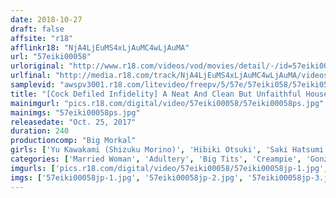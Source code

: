 ```yaml
---
date: 2018-10-27
draft: false
affsite: "r18"
afflinkr18: "NjA4LjEuMS4xLjAuMC4wLjAuMA"
url: "57eiki00058"
urloriginal: "http://www.r18.com/videos/vod/movies/detail/-/id=57eiki00058"
urlfinal: "http://media.r18.com/track/NjA4LjEuMS4xLjAuMC4wLjAuMA/videos/vod/movies/detail/-/id=57eiki00058"
samplevid: "awspv3001.r18.com/litevideo/freepv/5/57e/57eiki058/57eiki058_dmb_w.mp4"
title: "[Cock Defiled Infidelity] A Neat And Clean But Unfaithful Housewife Is Having Lovey Dovey Creampie Sex With A Dirty Old Man! 4 Hours/9 Ladies"
mainimgurl: "pics.r18.com/digital/video/57eiki00058/57eiki00058ps.jpg"
mainimgs: "57eiki00058ps.jpg"
releasedate: "Oct. 25, 2017"
duration: 240
productioncomp: "Big Morkal"
girls: ['Yu Kawakami (Shizuku Morino)', 'Hibiki Otsuki', 'Saki Hatsumi', 'Ruka Kanae', 'Mao Hamasaki', 'Nanase Otoha', 'Amiru Konohana', 'Airi Natsume', 'Nozomi Yukina']
categories: ['Married Woman', 'Adultery', 'Big Tits', 'Creampie', 'Gonzo', 'Over 4 Hours', 'Hi-Def']
imgurls: ['pics.r18.com/digital/video/57eiki00058/57eiki00058jp-1.jpg', 'pics.r18.com/digital/video/57eiki00058/57eiki00058jp-2.jpg', 'pics.r18.com/digital/video/57eiki00058/57eiki00058jp-3.jpg', 'pics.r18.com/digital/video/57eiki00058/57eiki00058jp-4.jpg', 'pics.r18.com/digital/video/57eiki00058/57eiki00058jp-5.jpg', 'pics.r18.com/digital/video/57eiki00058/57eiki00058jp-6.jpg', 'pics.r18.com/digital/video/57eiki00058/57eiki00058jp-7.jpg', 'pics.r18.com/digital/video/57eiki00058/57eiki00058jp-8.jpg', 'pics.r18.com/digital/video/57eiki00058/57eiki00058jp-9.jpg', 'pics.r18.com/digital/video/57eiki00058/57eiki00058jp-10.jpg', 'pics.r18.com/digital/video/57eiki00058/57eiki00058jp-11.jpg', 'pics.r18.com/digital/video/57eiki00058/57eiki00058jp-12.jpg', 'pics.r18.com/digital/video/57eiki00058/57eiki00058jp-13.jpg', 'pics.r18.com/digital/video/57eiki00058/57eiki00058jp-14.jpg', 'pics.r18.com/digital/video/57eiki00058/57eiki00058jp-15.jpg', 'pics.r18.com/digital/video/57eiki00058/57eiki00058jp-16.jpg', 'pics.r18.com/digital/video/57eiki00058/57eiki00058jp-17.jpg', 'pics.r18.com/digital/video/57eiki00058/57eiki00058jp-18.jpg', 'pics.r18.com/digital/video/57eiki00058/57eiki00058jp-19.jpg', 'pics.r18.com/digital/video/57eiki00058/57eiki00058jp-20.jpg']
imgs: ['57eiki00058jp-1.jpg', '57eiki00058jp-2.jpg', '57eiki00058jp-3.jpg', '57eiki00058jp-4.jpg', '57eiki00058jp-5.jpg', '57eiki00058jp-6.jpg', '57eiki00058jp-7.jpg', '57eiki00058jp-8.jpg', '57eiki00058jp-9.jpg', '57eiki00058jp-10.jpg', '57eiki00058jp-11.jpg', '57eiki00058jp-12.jpg', '57eiki00058jp-13.jpg', '57eiki00058jp-14.jpg', '57eiki00058jp-15.jpg', '57eiki00058jp-16.jpg', '57eiki00058jp-17.jpg', '57eiki00058jp-18.jpg', '57eiki00058jp-19.jpg', '57eiki00058jp-20.jpg']
---
```


